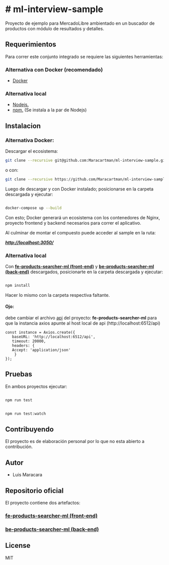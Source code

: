 
# # ml-interview-sample

 Proyecto de ejemplo para MercadoLibre ambientado en un buscador de productos con módulo de resultados y detalles.


## Requerimientos

Para correr este conjunto integrado se requiere las siguientes herramientas:

### Alternativa con Docker (recomendado)

 - [Docker](https://www.docker.com/)

### Alternativa local

 - [Nodejs.](https://nodejs.org/es/)
 - [npm.](https://www.npmjs.com/get-npm) (Se instala a la par de Nodejs)

  

## Instalacion

### Alternativa Docker:
Descargar el ecosistema:

```bash
git clone --recursive git@github.com:Maracartman/ml-interview-sample.git
```

o con:

```bash
git clone --recursive https://github.com/Maracartman/ml-interview-sample.git
```
Luego de descargar y con Docker instalado; posicionarse en la carpeta descargada y ejecutar:
```bash

docker-compose up --build

```
Con esto; Docker generará un ecosistema con los contenedores de Nginx, proyecto frontend y backend necesarios para correr el aplicativo.

Al culminar de montar el compuesto puede acceder al sample en la ruta:

***[http://localhost:3050/](http://localhost:3050/)***


### Alternativa local

Con **[fe-products-searcher-ml (front-end)](https://github.com/Maracartman/fe-products-searcher-ml)** y **[be-products-searcher-ml (back-end)](https://github.com/Maracartman/be-products-searcher-ml)** descargados, posicionarte en la carpeta descargada y ejecutar:
```bash

npm install

```
Hacer lo mismo con la carpeta respectiva faltante.

#### Ojo: 
debe cambiar el archivo [api](https://github.com/Maracartman/fe-products-searcher-ml/blob/902bd631647cbba046aae42d36e235a6a540b9a6/src/services/api.js) del proyecto: **fe-products-searcher-ml** para que la instancia axios apunte al host local de api (http://localhost:6512/api)

    const instance = Axios.create({
	   baseURL: 'http://localhost:6512/api',
	   timeout: 20000,
	   headers: {
	   Accept: 'application/json'
	    }
    });

## Pruebas

  En ambos proyectos ejecutar:

```bash

npm run test

```

  

```bash

npm run test:watch

```

  

## Contribuyendo

  El proyecto es de elaboración personal por lo que no esta abierto a contribución.

  

## Autor

- Luis Maracara

  

## Repositorio oficial

El proyecto contiene dos artefactos:
### **[fe-products-searcher-ml (front-end)](https://github.com/Maracartman/fe-products-searcher-ml)**

### **[be-products-searcher-ml (back-end)](https://github.com/Maracartman/be-products-searcher-ml)**

## License

MIT